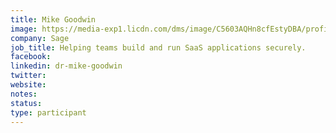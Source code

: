 ```yaml
---
title: Mike Goodwin
image: https://media-exp1.licdn.com/dms/image/C5603AQHn8cfEstyDBA/profile-displayphoto-shrink_800_800/0?e=1597276800&v=beta&t=ydhcoRuNrKEUU4fcQXpgPEeFuJ-lydgypmrf2Omnet0
company: Sage
job_title: Helping teams build and run SaaS applications securely.
facebook: 
linkedin: dr-mike-goodwin
twitter: 
website:
notes:
status: 
type: participant
---
```


